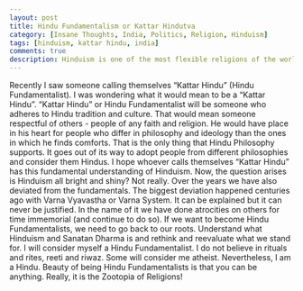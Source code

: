```yaml
---
layout: post
title: Hindu Fundamentalism or Kattar Hindutva
category: [Insane Thoughts, India, Politics, Religion, Hinduism]
tags: [hinduism, kattar hindu, india]
comments: true
description: Hinduism is one of the most flexible religions of the world. Recently I saw someone calling themselves “Kattar Hindu” (Hindu Fundamentalist). I was wondering what it would mean to be a “Kattar Hindu”. 
---
```

Recently I saw someone calling themselves “Kattar Hindu” (Hindu Fundamentalist). I was wondering what it would mean to be a “Kattar Hindu”. 
“Kattar Hindu” or Hindu Fundamentalist will be someone who adheres to Hindu tradition and culture. That would mean someone respectful of others - people of any faith and religion. He would have place in his heart for people who differ in philosophy and ideology than the ones in which he finds comforts. That is the only thing that Hindu Philosophy supports. It goes out of its way to adopt people from different philosophies and consider them Hindus.
I hope whoever calls themselves “Kattar Hindu” has this fundamental understanding of Hinduism.
Now, the question arises is Hinduism all bright and shiny? Not really. Over the years we have also deviated from the fundamentals. The biggest deviation happened centuries ago with Varna Vyavastha or Varna System. It can be explained but it can never be justified. In the name of it we have done atrocities on others for time immemorial (and continue to do so). 
If we want to become Hindu Fundamentalists, we need to go back to our roots. Understand what Hinduism and Sanatan Dharma is and rethink and reevaluate what we stand for. 
I will consider myself a Hindu Fundamentalist. I do not believe in rituals and rites, reeti and riwaz. Some will consider me atheist. Nevertheless, I am a Hindu. Beauty of being Hindu Fundamentalists is that you can be anything. Really, it is the Zootopia of Religions!
